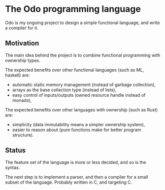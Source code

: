 # The Odo programming language

Odo is my ongoing project to design a simple functional language, and write a
compiler for it.


## Motivation

The main idea behind the project is to combine functional programming with
ownership types.

The expected benefits over other functional languages (such as ML, haskell)
are:

- automatic static memory management (instead of garbage collection),
- arrays as the base collection type (instead of lists),
- easy control of inputs/outputs (owned resource handle instead of monads),

The expected benefits over other languages with ownership (such as Rust) are:

- simplicity (data immutability means a simpler ownership system),
- easier to reason about (pure functions make for better program structure).


## Status

The feature set of the language is more or less decided, and so is the syntax.

The next step is to implement a parser, and then a compiler for a small subset
of the language. Probably written in C, and targeting C.

